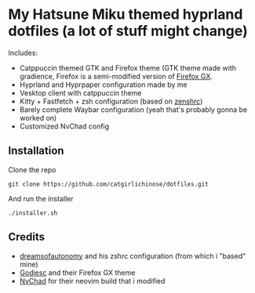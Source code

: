 # My Hatsune Miku themed hyprland dotfiles (a lot of stuff might change)

Includes:
- Catppuccin themed GTK and Firefox theme (GTK theme made with gradience, Firefox is a semi-modified version of [Firefox GX](https://github.com/Godiesc/firefox-gx).
- Hyprland and Hyprpaper configuration made by me
- Vesktop client with catppuccin theme
- Kitty + Fastfetch + zsh configuration (based on [zenshrc](https://github.com/dreamsofautonomy/zensh/blob/))
- Barely complete Waybar configuration (yeah that's probably gonna be worked on)
- Customized NvChad config

## Installation

Clone the repo

    git clone https://github.com/catgirlichinose/dotfiles.git

And run the installer

    ./installer.sh
    
## Credits
- [dreamsofautonomy](https://github.com/dreamsofautonomy) and his zshrc configuration (from which i "based" mine)
- [Godiesc](https://github.com/godiesc) and their Firefox GX theme
- [NvChad](https://github.com/NvChad) for their neovim build that i modified